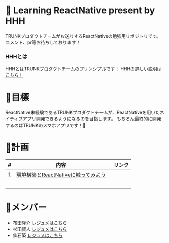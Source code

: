 # :book: Learning ReactNative present by HHH
TRUNKプロダクトチームがお送りするReactNativeの勉強用リポジトリです。コメント、pr等お待ちしております！

### HHHとは
HHHとはTRUNKプロダクトチームのプリンシプルです！
HHHの詳しい説明は[こちら！](http://room.trunk.fm/product/6108)

# :rocket:目標
ReactNative未経験であるTRUNKプロダクトチームが、ReactNativeを用いたネイティブアプリ開発できるようになるのを目指します。
もちろん最終的に開発するのはTRUNKのスマホアプリです！:iphone:

# :calendar:計画

 \# | 内容  |  リンク  
--|---|--
 1 | [環境構築とReactNativeに触ってみよう](https://github.com/trunk-inc/learning-react-native/issues/1)  | 
  |   |  


# :man:メンバー

- 布田隆介 [レジュメはこちら](https://trunk.fm/resumes/206168176)
- 杉田賢人 [レジュメはこちら](https://trunk.fm/resumes/362026446)
- 仙石築 [レジュメはこちら](https://trunk.fm/resumes/2549197)

